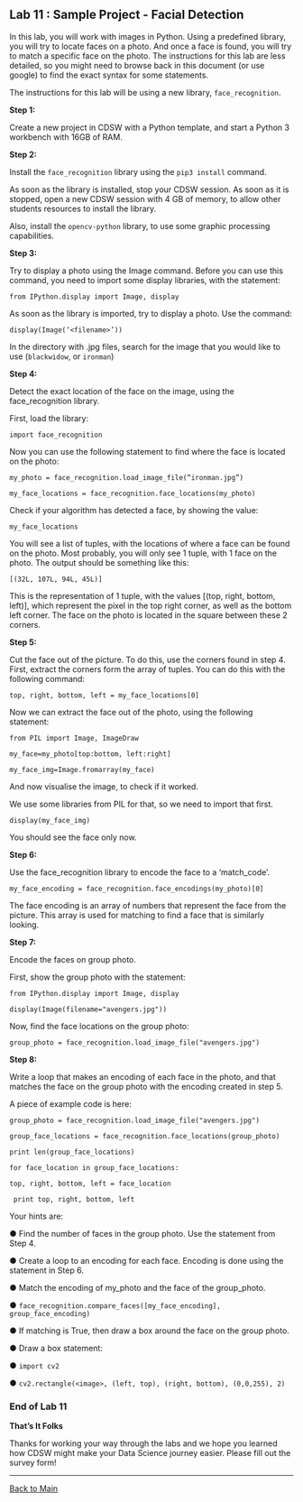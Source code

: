 

## Lab 11 : Sample Project - Facial Detection

In this lab, you will work with images in Python. Using a predefined library, you will try to locate faces on a photo. And once a face is found, you will try to match a specific face on the photo. The instructions for this lab are less detailed, so you might need to browse back in this document (or use google) to find the exact syntax for some statements. 

The instructions for this lab will be using a new library, `face_recognition`.

**Step 1:**

Create a new project in CDSW with a Python template, and start a Python 3 workbench with 16GB of RAM.

**Step 2:**

Install the `face_recognition` library using the `pip3 install` command.

As soon as the library is installed, stop your CDSW session. As soon as it is stopped, open a new CDSW session with 4 GB of memory, to allow other students resources to install the library.

Also, install the `opencv-python` library, to use some graphic processing capabilities.

**Step 3:** 

Try to display a photo using the Image command. Before you can use this command, you need to import some display libraries, with the statement: 

 `from IPython.display import Image, display`

 As soon as the library is imported, try to display a photo. Use the command:

`display(Image(‘<filename>’))`

In the directory with .jpg files, search for the image that you would like to use (`blackwidow`, or `ironman`)

**Step 4:**  

Detect the exact location of the face on the image, using the face_recognition library.

First, load the library:

`import face_recognition`

 Now you can use the following statement to find where the face is located on the photo:

`my_photo = face_recognition.load_image_file(“ironman.jpg”)`

`my_face_locations = face_recognition.face_locations(my_photo)`

 Check if your algorithm has detected a face, by showing the value:

`my_face_locations`

You will see a list of tuples, with the locations of where a face can be found on the photo. Most probably, you will only see 1 tuple, with 1 face on the photo. The output should be something like this:

`[(32L, 107L, 94L, 45L)]`

 This is the representation of 1 tuple, with the values [(top, right, bottom, left)], which represent the pixel in the top right corner, as well as the bottom left corner. The face on the photo is located in the square between these 2 corners.

**Step 5:**

Cut the face out of the picture. To do this, use the corners found in step 4. First, extract the corners form the array of tuples. You can do this with the following command:

`top, right, bottom, left = my_face_locations[0]`

 Now we can extract the face out of the photo, using the following statement:

`from PIL import Image, ImageDraw`

`my_face=my_photo[top:bottom, left:right]`

`my_face_img=Image.fromarray(my_face)`

 And now visualise the image, to check if it worked.

We use some libraries from PIL for that, so we need to import that first.

`display(my_face_img)`

You should see the face only now.

**Step 6:**

Use the face_recognition library to encode the face to a ‘match_code’. 

`my_face_encoding = face_recognition.face_encodings(my_photo)[0]`

The face encoding is an array of numbers that represent the face from the picture. This array is used for matching to find a face that is similarly looking.

**Step 7:**

Encode the faces on group photo.

First, show the group photo with the statement:

`from IPython.display import Image, display`

`display(Image(filename="avengers.jpg"))`

 Now, find the face locations on the group photo:

`group_photo = face_recognition.load_image_file("avengers.jpg")`

**Step 8:**

Write a loop that makes an encoding of each face in the photo, and that matches the face on the group photo with the encoding created in step 5.

 A piece of example code is here:

 `group_photo = face_recognition.load_image_file("avengers.jpg")`

`group_face_locations = face_recognition.face_locations(group_photo)`

`print len(group_face_locations)`

`for face_location in group_face_locations:`

  `top, right, bottom, left = face_location`

 ` print top, right, bottom, left`

Your hints are:

●      Find the number of faces in the group photo. Use the statement from Step 4.

●      Create a loop to an encoding for each face. Encoding is done using the statement in Step 6.

●      Match the encoding of my_photo and the face of the group_photo. 

●      `face_recognition.compare_faces([my_face_encoding], group_face_encoding)`

●      If matching is True, then draw a box around the face on the group photo.

●      Draw a box statement: 

●      `import cv2`

●      `cv2.rectangle(<image>, (left, top), (right, bottom), (0,0,255), 2)`



### End of Lab 11

**That’s It Folks**

Thanks for working your way through the labs and we hope you learned how CDSW might make your Data Science journey easier. Please fill out the survey form!

------

[Back to Main](https://github.com/rajatrakesh/cdswlabs)